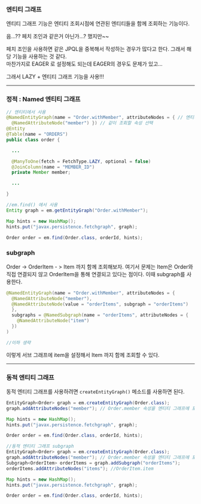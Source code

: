 ### 엔티티 그래프
엔티티 그래프 기능은 엔티티 조회시점에 연관된 엔티티들을 함께 조회하는 기능이다.

음...?? 페치 조인과 같은거 아닌가...? 했지만~~

페치 조인을 사용하면 같은 JPQL을 중복해서 작성하는 경우가 많다고 한다. 그래서 해당 기능을 사용하는 것 같다.
<br>마찬가지로 EAGER 로 설정해도 되는데 EAGER의 경우도 문제가 있고...

그래서 LAZY + 엔티티 그래프 기능을 사용!!!

---

### 정적 : Named 엔티티 그래프

```java
// 엔티티에서 사용
@NamedEntityGraph(name = "Order.withMember", attributeNodes = { // 엔티티 그래프의 이름 정의
  @NamedAttributeNode("member") }) // 같이 조회할 속성 선택
@Entity
@Table(name = "ORDERS")
public class order {

  ...

  @ManyToOne(fetch = FetchType.LAZY, optional = false)
  @JoinColumn(name = "MEMBER_ID")
  private Member member;

  ...

}
```

```java
//em.find() 에서 사용
Entity graph = em.getEntityGraph("Order.withMember");

Map hints = new HashMap();
hints.put("javax.persistence.fetchgraph", graph);

Order order = em.find(Order.class, orderId, hints);
```


### subgraph
Order -> OrderItem - > Item 까지 함께 조회해보자.
여기서 문제는 Item은 Order와 직접 연결되지 않고 OrderItem을 통해 연결되고 있다는 점이다. 이때 subgraph를 사용한다.

```java
@NamedEntityGraph(name = "Order.withMember", attributeNodes = {
  @NamedAttributeNode("member"),
  @NamedAttributeNode(value = "orderItems", subgraph = "orderItems")
  },
  subgraphs = @NamedSubgraph(name = "orderItems", attributeNodes = {
    @NamedAttributeNode("item")
  })
)

//이하 생략
```

이렇게 서브 그래프에 item을 설정해서 Item 까지 함께 조회할 수 있다.

---

### 동적 엔티티 그래프
동적 엔티티 그래프를 사용하려면 `createEntityGraph()` 메소드를 사용하면 된다.

```java
EntityGraph<Order> graph = em.createEntityGraph(Order.class);
graph.addAttributeNodes("member"); // Order.member 속성을 엔티티 그래프에 포함

Map hints = new HashMap();
hints.put("javax.persistence.fetchgraph", graph);

Order order = em.find(Order.class, orderId, hints);
```

```java
//동적 엔티티 그래프 subgraph
EntityGraph<Order> graph = em.createEntityGraph(Order.class);
graph.addAttributeNodes("member"); // Order.member 속성을 엔티티 그래프에 포함
Subgraph<OrderItem> orderItems = graph.addSubgraph("orderItems");
orderItems.addAttributeNodes("items"); //OrderItem.item

Map hints = new HashMap();
hints.put("javax.persistence.fetchgraph", graph);

Order order = em.find(Order.class, orderId, hints);
```
